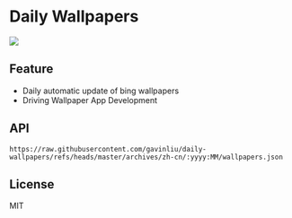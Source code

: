 # Daily Wallpapers
  
![](https://www.bing.com/th?id=OHR.Misotsuchi2025_ZH-CN9260395680_UHD.jpg)

## Feature

- Daily automatic update of bing wallpapers
- Driving Wallpaper App Development

## API

```
https://raw.githubusercontent.com/gavinliu/daily-wallpapers/refs/heads/master/archives/zh-cn/:yyyy:MM/wallpapers.json
```

## License

MIT
  